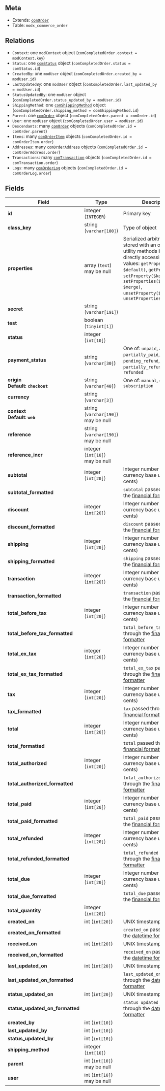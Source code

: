 ## Meta

- Extends: [`comOrder`](comOrder)
- Table: `modx_commerce_order`

## Relations

- `Context`: one `modContext` object (`comCompletedOrder.context = modContext.key`)
- `Status`: one [`comStatus`](comStatus) object (`comCompletedOrder.status = comStatus.id`)
- `CreatedBy`: one `modUser` object (`comCompletedOrder.created_by = modUser.id`)
- `LastUpdatedBy`: one `modUser` object (`comCompletedOrder.last_updated_by = modUser.id`)
- `StatusUpdatedBy`: one `modUser` object (`comCompletedOrder.status_updated_by = modUser.id`)
- `ShippingMethod`: one [`comShippingMethod`](comShippingMethod) object (`comCompletedOrder.shipping_method = comShippingMethod.id`)
- `Parent`: one [`comOrder`](comOrder) object (`comCompletedOrder.parent = comOrder.id`)
- `User`: one `modUser` object (`comCompletedOrder.user = modUser.id`)
- `Descendants`: many [`comOrder`](comOrder) objects (`comCompletedOrder.id = comOrder.parent`)
- `Items`: many [`comOrderItem`](comOrderItem) objects (`comCompletedOrder.id = comOrderItem.order`)
- `Addresses`: many [`comOrderAddress`](comOrderAddress) objects (`comCompletedOrder.id = comOrderAddress.order`)
- `Transactions`: many [`comTransaction`](comTransaction) objects (`comCompletedOrder.id = comTransaction.order`)
- `Logs`: many [`comOrderLog`](comOrderLog) objects (`comCompletedOrder.id = comOrderLog.order`)

## Fields


| Field | Type | Description |
| ----- | ---- | ----------- |
| **id** | integer (`INTEGER`) | Primary key |
| **class_key** | string (`varchar[100]`) | Type of object |
| **properties** | array (`text`)<br>may be null | Serialized arbitrary data stored with an object. Use utility methods instead of directly accessing these values: `getProperty($key, $default)`, `getProperties()`, `setProperty($key, $value)`, `setProperties($properties, $merge)`, `unsetProperty($key)`, `unsetProperties($keys)` |
| **secret** | string (`varchar[191]`) |  |
| **test** | boolean (`tinyint[1]`) |  |
| **status** | integer (`int[10]`) |  |
| **payment_status** | string (`varchar[30]`) | One of: `unpaid`, `authorized`, `partially_paid`, `paid`, `pending_refund`, `partially_refunded`, `refunded` |
| **origin<br>Default: `checkout`** | string (`varchar[40]`) | One of: `manual`, `checkout`, `subscription`  |
| **currency** | string (`varchar[3]`) |  |
| **context<br>Default: `web`** | string (`varchar[190]`)<br>may be null |  |
| **reference** | string (`varchar[190]`)<br>may be null |  |
| **reference_incr** | integer (`int[10]`)<br>may be null |  |
| **subtotal** | integer (`int[20]`) | Integer number in the currency base unit (e.g. cents) |
| **subtotal_formatted** |  | `subtotal` passed through the [financial formatter](../Formatters/financial) |
| **discount** | integer (`int[20]`) | Integer number in the currency base unit (e.g. cents) |
| **discount_formatted** |  | `discount` passed through the [financial formatter](../Formatters/financial) |
| **shipping** | integer (`int[20]`) | Integer number in the currency base unit (e.g. cents) |
| **shipping_formatted** |  | `shipping` passed through the [financial formatter](../Formatters/financial) |
| **transaction** | integer (`int[20]`) | Integer number in the currency base unit (e.g. cents) |
| **transaction_formatted** |  | `transaction` passed through the [financial formatter](../Formatters/financial) |
| **total_before_tax** | integer (`int[20]`) | Integer number in the currency base unit (e.g. cents) |
| **total_before_tax_formatted** |  | `total_before_tax` passed through the [financial formatter](../Formatters/financial) |
| **total_ex_tax** | integer (`int[20]`) | Integer number in the currency base unit (e.g. cents) |
| **total_ex_tax_formatted** |  | `total_ex_tax` passed through the [financial formatter](../Formatters/financial) |
| **tax** | integer (`int[20]`) | Integer number in the currency base unit (e.g. cents) |
| **tax_formatted** |  | `tax` passed through the [financial formatter](../Formatters/financial) |
| **total** | integer (`int[20]`) | Integer number in the currency base unit (e.g. cents) |
| **total_formatted** |  | `total` passed through the [financial formatter](../Formatters/financial) |
| **total_authorized** | integer (`int[20]`) | Integer number in the currency base unit (e.g. cents) |
| **total_authorized_formatted** |  | `total_authorized` passed through the [financial formatter](../Formatters/financial) |
| **total_paid** | integer (`int[20]`) | Integer number in the currency base unit (e.g. cents) |
| **total_paid_formatted** |  | `total_paid` passed through the [financial formatter](../Formatters/financial) |
| **total_refunded** | integer (`int[20]`) | Integer number in the currency base unit (e.g. cents) |
| **total_refunded_formatted** |  | `total_refunded` passed through the [financial formatter](../Formatters/financial) |
| **total_due** | integer (`int[20]`) | Integer number in the currency base unit (e.g. cents) |
| **total_due_formatted** |  | `total_due` passed through the [financial formatter](../Formatters/financial) |
| **total_quantity** | integer (`int[20]`) |  |
| **created_on** | int (`int[20]`) | UNIX timestamp |
| **created_on_formatted** |  | `created_on` passed through the [datetime formatter](../Formatters/datetime) |
| **received_on** | int (`int[20]`) | UNIX timestamp |
| **received_on_formatted** |  | `received_on` passed through the [datetime formatter](../Formatters/datetime) |
| **last_updated_on** | int (`int[20]`) | UNIX timestamp |
| **last_updated_on_formatted** |  | `last_updated_on` passed through the [datetime formatter](../Formatters/datetime) |
| **status_updated_on** | int (`int[20]`) | UNIX timestamp |
| **status_updated_on_formatted** |  | `status_updated_on` passed through the [datetime formatter](../Formatters/datetime) |
| **created_by** | int (`int[10]`) |  |
| **last_updated_by** | int (`int[10]`) |  |
| **status_updated_by** | int (`int[10]`) |  |
| **shipping_method** | integer (`int[10]`) |  |
| **parent** | int (`int[10]`)<br>may be null |  |
| **user** | int (`int[10]`)<br>may be null |  |
